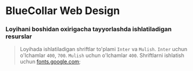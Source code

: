 # BlueCollar Web Design
### Loyihani boshidan oxirigacha tayyorlashda ishlatiladigan resurslar

> Loyihada ishlatiladigan shriftlar to'plami `Inter` va `Mulish`.
> `Inter` uchun o'lchamlar `400`, `700`.
> `Mulish` uchun o'lchamlar `400`.
> Shriftlarni ishlatish uchun [fonts.google.com](https://fonts.google.com "Google Fonts");
